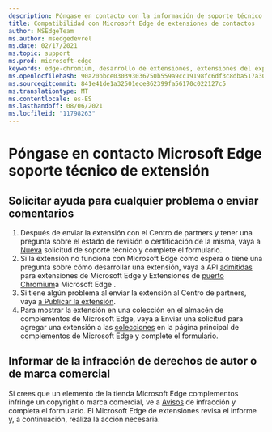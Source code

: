 ```yaml
---
description: Póngase en contacto con la información de soporte técnico Microsoft Edge desarrollo de extensiones
title: Compatibilidad con Microsoft Edge de extensiones de contactos
author: MSEdgeTeam
ms.author: msedgedevrel
ms.date: 02/17/2021
ms.topic: support
ms.prod: microsoft-edge
keywords: edge-chromium, desarrollo de extensiones, extensiones del explorador, complementos, centro de partners, desarrollador, soporte técnico
ms.openlocfilehash: 90a20bbce030393036750b559a9cc19198fc6df3c8dba517a30deeaa9c9cd471
ms.sourcegitcommit: 841e41de1a32501ece862399fa56170c022127c5
ms.translationtype: MT
ms.contentlocale: es-ES
ms.lasthandoff: 08/06/2021
ms.locfileid: "11798263"
---
```

# <a name="contact-microsoft-edge-extension-support"></a>Póngase en contacto Microsoft Edge soporte técnico de extensión  

## <a name="request-help-for-any-issues-or-submit-feedback"></a>Solicitar ayuda para cualquier problema o enviar comentarios  

1.  Después de enviar la extensión con el Centro de partners y tener una pregunta sobre el estado de revisión o certificación de la misma, vaya a [Nueva][MicrosoftSupportSupportrequestformE7a381be9c9aFafbEd76262bc93fd9e4] solicitud de soporte técnico y complete el formulario.  
1.  Si la extensión no funciona con Microsoft Edge como espera o tiene una pregunta sobre cómo desarrollar una extensión, vaya a API [admitidas][ExtensionsDeveloperGuideApiSupport] para extensiones de Microsoft Edge y Extensiones de [puerto Chromium][ExtensionsDeveloperGuidePortChromeExtension]a Microsoft Edge .
1.  Si tiene algún problema al enviar la extensión al Centro de partners, vaya [a Publicar la extensión][ExtensionsPublishPublishExtension]. 
1.  Para mostrar la extensión en una colección en el almacén de complementos de Microsoft Edge, vaya a Enviar una solicitud para agregar una extensión a las [colecciones][OfficeFormsPagesResponsepageAspxV4j5cvggr0grqy180bhbrw01uwybfaxnna1zkp3x2vun0ibsu1ymeu3vfy0vurrodewsjgwu00yry4u] en la página principal de complementos de Microsoft Edge y complete el formulario.   
    
## <a name="report-copyright-or-trademark-infringement"></a>Informar de la infracción de derechos de autor o de marca comercial  

Si crees que un elemento de la tienda Microsoft Edge complementos infringe un copyright o marca comercial, ve a [Avisos][MicrosoftInfoMarketplaceHtml] de infracción y completa el formulario.  El Microsoft Edge de extensiones revisa el informe y, a continuación, realiza la acción necesaria.  

<!-- links -->  

[ExtensionsDeveloperGuideApiSupport]: ../developer-guide/api-support.md "API admitidas para Microsoft Edge extensiones | Microsoft Docs"  
[ExtensionsDeveloperGuidePortChromeExtension]: ../developer-guide/port-chrome-extension.md "Portabilidad de la extensión | Microsoft Docs"  
[ExtensionsPublishPublishExtension]: ./publish-extension.md "Publicar la extensión | Microsoft Docs"  

[MicrosoftInfoMarketplaceHtml]: https://www.microsoft.com/info/Marketplace.html "Avisos de infracciones | Microsoft"  

[MicrosoftSupportSupportrequestformE7a381be9c9aFafbEd76262bc93fd9e4]: https://support.microsoft.com/supportrequestform/e7a381be-9c9a-fafb-ed76-262bc93fd9e4 "Extensiones Nueva solicitud de | Soporte técnico de Microsoft"  

[OfficeFormsPagesResponsepageAspxV4j5cvggr0grqy180bhbrw01uwybfaxnna1zkp3x2vun0ibsu1ymeu3vfy0vurrodewsjgwu00yry4u]: https://forms.office.com/Pages/ResponsePage.aspx?id=v4j5cvGGr0GRqy180BHbRw01UwyBfAxNna_1ZkP3X2VUN0lBSU1YMEU3VFY0VURRODEwSjgwU00yRy4u "Enviar una solicitud para agregar una extensión a las colecciones en la página principal de Microsoft Edge complementos | Microsoft Office Formularios"

